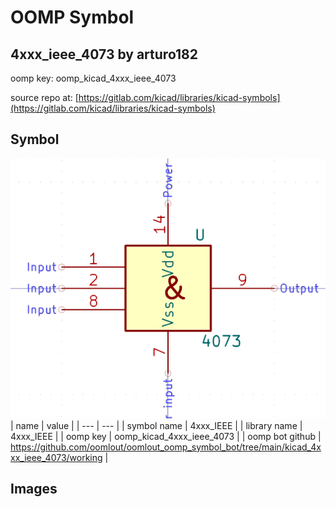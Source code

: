 # OOMP Symbol  
## 4xxx_ieee_4073  by arturo182  
  
oomp key: oomp_kicad_4xxx_ieee_4073  
  
source repo at: [https://gitlab.com/kicad/libraries/kicad-symbols](https://gitlab.com/kicad/libraries/kicad-symbols)  
## Symbol  
  
[![working.png](working_600.png)](working.png)  
| name | value | 
| --- | --- | 
| symbol name | 4xxx_IEEE | 
| library name | 4xxx_IEEE | 
| oomp key | oomp_kicad_4xxx_ieee_4073 | 
| oomp bot github | https://github.com/oomlout/oomlout_oomp_symbol_bot/tree/main/kicad_4xxx_ieee_4073/working | 
## Images  
